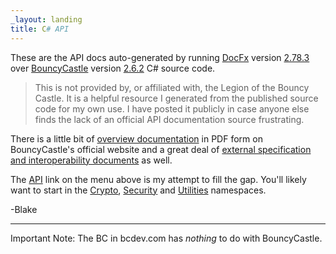 ```yaml
---
_layout: landing
title: C# API
---
```


These are the API docs auto-generated by running [DocFx](https://dotnet.github.io/docfx/) version [2.78.3](https://www.nuget.org/packages/docfx/2.78.3) over [BouncyCastle](https://www.bouncycastle.org/) version [2.6.2](https://github.com/bcgit/bc-csharp/releases/tag/release-2.6.2) C# source code.

> This is not provided by, or affiliated with, the Legion of the Bouncy Castle.  It is a helpful resource I generated from the published source code for my own use.  I have posted it publicly in case anyone else finds the lack of an official API documentation source frustrating.

There is a little bit of [overview documentation](https://www.bouncycastle.org/documentation/documentation-c/#documentation) in PDF form on BouncyCastle's official website and a great deal of [external specification and interoperability documents](https://www.bouncycastle.org/documentation/documentation-c/#documentation) as well. 

The [API](~/api/Org.BouncyCastle.html) link on the menu above is my attempt to fill the gap.  You'll likely want to start in the [Crypto](~/api/Org.BouncyCastle.Crypto.html), [Security](~/api/Org.BouncyCastle.Security.html) and [Utilities](~/api/Org.BouncyCastle.Utilities.html) namespaces.

-Blake

---

Important Note: The BC in bcdev.com has <i>nothing</i> to do with BouncyCastle.

